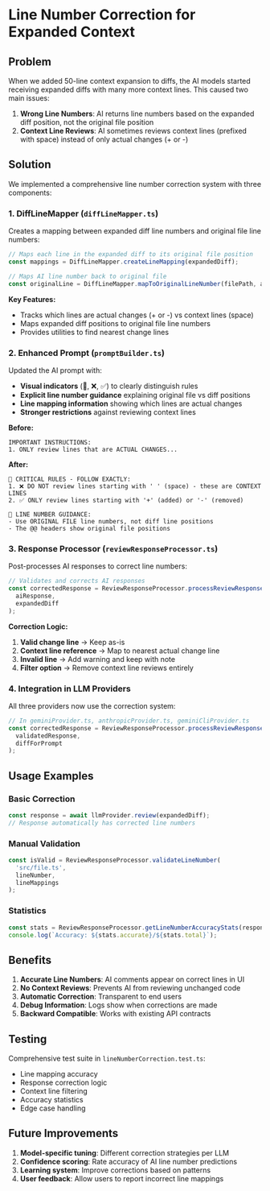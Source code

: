 # Line Number Correction for Expanded Context

## Problem

When we added 50-line context expansion to diffs, the AI models started receiving expanded diffs with many more context lines. This caused two main issues:

1. **Wrong Line Numbers**: AI returns line numbers based on the expanded diff position, not the original file position
2. **Context Line Reviews**: AI sometimes reviews context lines (prefixed with space) instead of only actual changes (+ or -)

## Solution

We implemented a comprehensive line number correction system with three components:

### 1. DiffLineMapper (`diffLineMapper.ts`)

Creates a mapping between expanded diff line numbers and original file line numbers:

```typescript
// Maps each line in the expanded diff to its original file position
const mappings = DiffLineMapper.createLineMapping(expandedDiff);

// Maps AI line number back to original file
const originalLine = DiffLineMapper.mapToOriginalLineNumber(filePath, aiLineNumber, mappings);
```

**Key Features:**
- Tracks which lines are actual changes (+ or -) vs context lines (space)
- Maps expanded diff positions to original file line numbers
- Provides utilities to find nearest change lines

### 2. Enhanced Prompt (`promptBuilder.ts`)

Updated the AI prompt with:

- **Visual indicators** (🔴, ❌, ✅) to clearly distinguish rules
- **Explicit line number guidance** explaining original file vs diff positions
- **Line mapping information** showing which lines are actual changes
- **Stronger restrictions** against reviewing context lines

**Before:**
```
IMPORTANT INSTRUCTIONS:
1. ONLY review lines that are ACTUAL CHANGES...
```

**After:**
```
🔴 CRITICAL RULES - FOLLOW EXACTLY:
1. ❌ DO NOT review lines starting with ' ' (space) - these are CONTEXT LINES
2. ✅ ONLY review lines starting with '+' (added) or '-' (removed)

📍 LINE NUMBER GUIDANCE:
- Use ORIGINAL FILE line numbers, not diff line positions
- The @@ headers show original file positions
```

### 3. Response Processor (`reviewResponseProcessor.ts`)

Post-processes AI responses to correct line numbers:

```typescript
// Validates and corrects AI responses
const correctedResponse = ReviewResponseProcessor.processReviewResponse(
  aiResponse,
  expandedDiff
);
```

**Correction Logic:**
1. **Valid change line** → Keep as-is
2. **Context line reference** → Map to nearest actual change line
3. **Invalid line** → Add warning and keep with note
4. **Filter option** → Remove context line reviews entirely

### 4. Integration in LLM Providers

All three providers now use the correction system:

```typescript
// In geminiProvider.ts, anthropicProvider.ts, geminiCliProvider.ts
const correctedResponse = ReviewResponseProcessor.processReviewResponse(
  validatedResponse,
  diffForPrompt
);
```

## Usage Examples

### Basic Correction
```typescript
const response = await llmProvider.review(expandedDiff);
// Response automatically has corrected line numbers
```

### Manual Validation
```typescript
const isValid = ReviewResponseProcessor.validateLineNumber(
  'src/file.ts', 
  lineNumber, 
  lineMappings
);
```

### Statistics
```typescript
const stats = ReviewResponseProcessor.getLineNumberAccuracyStats(response, diff);
console.log(`Accuracy: ${stats.accurate}/${stats.total}`);
```

## Benefits

1. **Accurate Line Numbers**: AI comments appear on correct lines in UI
2. **No Context Reviews**: Prevents AI from reviewing unchanged code
3. **Automatic Correction**: Transparent to end users
4. **Debug Information**: Logs show when corrections are made
5. **Backward Compatible**: Works with existing API contracts

## Testing

Comprehensive test suite in `lineNumberCorrection.test.ts`:

- Line mapping accuracy
- Response correction logic  
- Context line filtering
- Accuracy statistics
- Edge case handling

## Future Improvements

1. **Model-specific tuning**: Different correction strategies per LLM
2. **Confidence scoring**: Rate accuracy of AI line number predictions
3. **Learning system**: Improve corrections based on patterns
4. **User feedback**: Allow users to report incorrect line mappings
